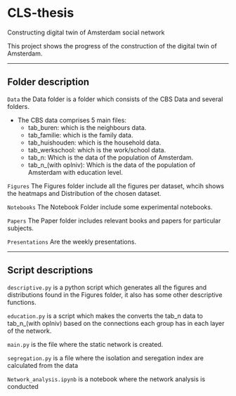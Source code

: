 # CLS-thesis
Constructing digital twin of Amsterdam social network

This project shows the progress of the construction of the digital twin of Amsterdam.

***
## Folder description

`Data` the Data folder is a folder which consists of the CBS Data and several folders.

- The CBS data comprises 5 main files:
    - tab_buren: which is the neighbours data.
    - tab_familie: which is the family data.
    - tab_huishouden: which is the household data.
    - tab_werkschool: which is the work/school data.
    - tab_n: Which is the data of the population of Amsterdam.
    - tab_n_(with oplniv): Which is the data of the population of Amsterdam with education level.

`Figures` The Figures folder include all the figures per dataset, whcih shows the heatmaps and Distribution of the chosen dataset.

`Notebooks` The Notebook Folder include some experimental notebooks.

`Papers` The Paper folder includes relevant books and papers for particular subjects.

`Presentations` Are the weekly presentations.
***

## Script descriptions

`descriptive.py` is a python script which generates all the figures and distributions found in the Figures folder, it also has some other descriptive functions.

`education.py` is a script which makes the converts the tab_n data to tab_n_(with oplniv) based on the connections each group has in each layer of the network.

`main.py` is the file where the static network is created.

`segregation.py` is a file where the isolation and seregation index are calculated from the data

`Network_analysis.ipynb` is a notebook where the network analysis is conducted